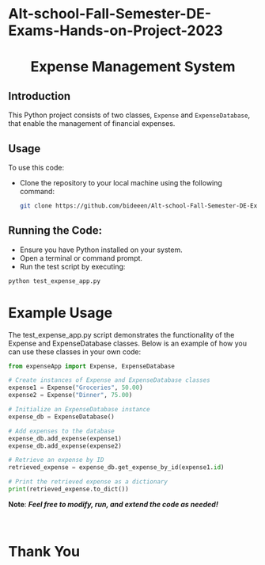 # Alt-school-Fall-Semester-DE-Exams-Hands-on-Project-2023

# <center>Expense Management System </center>

## Introduction
This Python project consists of two classes, `Expense` and `ExpenseDatabase`, that enable the management of financial expenses.

## Usage
To use this code:
 - Clone the repository to your local machine using the following command:
   ```bash
   git clone https://github.com/bideeen/Alt-school-Fall-Semester-DE-Exams-Hands-on-Project-2023.git

## Running the Code:
 - Ensure you have Python installed on your system.
 - Open a terminal or command prompt.
 - Run the test script by executing:
  ```bash
  python test_expense_app.py
  ```

# Example Usage
The test_expense_app.py script demonstrates the functionality of the Expense and ExpenseDatabase classes. Below is an example of how you can use these classes in your own code:
```python
from expenseApp import Expense, ExpenseDatabase

# Create instances of Expense and ExpenseDatabase classes
expense1 = Expense("Groceries", 50.00)
expense2 = Expense("Dinner", 75.00)

# Initialize an ExpenseDatabase instance
expense_db = ExpenseDatabase()

# Add expenses to the database
expense_db.add_expense(expense1)
expense_db.add_expense(expense2)

# Retrieve an expense by ID
retrieved_expense = expense_db.get_expense_by_id(expense1.id)

# Print the retrieved expense as a dictionary
print(retrieved_expense.to_dict())  
```


**Note**: ***Feel free to modify, run, and extend the code as needed!***


<br/>

# Thank You